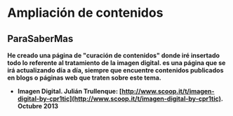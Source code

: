 # Ampliación de contenidos

## ParaSaberMas

**He creado una página de "curación de contenidos" donde iré insertado todo lo referente al tratamiento de la imagen digital. es una página que se irá actualizando día a día, siempre que encuentre contenidos publicados en blogs o páginas web que traten sobre este tema.**

*   **Imagen Digital. Julián Trullenque: [http://www.scoop.it/t/imagen-digital-by-cpr1tic](http://www.scoop.it/t/imagen-digital-by-cpr1tic). Octubre 2013**

